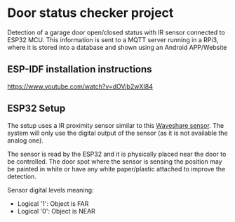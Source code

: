 # Door status checker project

Detection of a garage door open/closed status with IR sensor connected to ESP32 MCU. This information is sent to a MQTT server running in a RPi3, where it is stored into a database and shown using an Android APP/Website

## ESP-IDF installation instructions

<https://www.youtube.com/watch?v=dOVjb2wXI84>

## ESP32 Setup

The setup uses a IR proximity sensor similar to this [Waveshare sensor](https://www.waveshare.com/wiki/Infrared_Proximity_Sensor).
The system will only use the digital output of the sensor (as it is not available the analog one).

The sensor is read by the ESP32 and it is physically placed near the door to be controlled. The door spot where the sensor is sensing the position may be painted in white or have any white paper/plastic attached to improve the detection.

Sensor digital levels meaning:

* Logical '1': Object is FAR
* Logical '0': Object is NEAR
